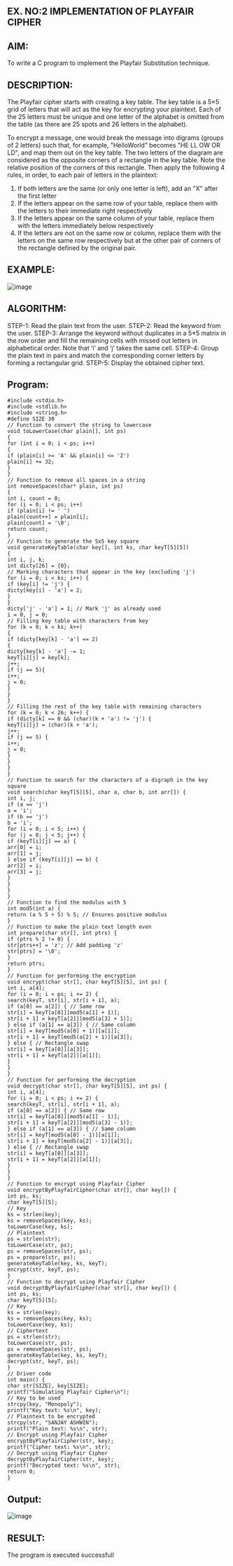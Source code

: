 ## EX. NO:2 IMPLEMENTATION OF PLAYFAIR CIPHER
## AIM:
To write a C program to implement the Playfair Substitution technique.

## DESCRIPTION:

The Playfair cipher starts with creating a key table. The key table is a 5×5 grid of letters that will act as the key for encrypting your plaintext. Each of the 25 letters must be unique and one letter of the alphabet is omitted from the table (as there are 25 spots and 26 letters in the alphabet).

To encrypt a message, one would break the message into digrams (groups of 2 letters) such that, for example, "HelloWorld" becomes "HE LL OW OR LD", and map them out on the key table. The two letters of the diagram are considered as the opposite corners of a rectangle in the key table. Note the relative position of the corners of this rectangle. Then apply the following 4 rules, in order, to each pair of letters in the plaintext:
1.	If both letters are the same (or only one letter is left), add an "X" after the first letter
2.	If the letters appear on the same row of your table, replace them with the letters to their immediate right respectively
3.	If the letters appear on the same column of your table, replace them with the letters immediately below respectively
4.	If the letters are not on the same row or column, replace them with the letters on the same row respectively but at the other pair of corners of the rectangle defined by the original pair.
## EXAMPLE:
![image](https://github.com/Hemamanigandan/EX-NO-2-/assets/149653568/e6858d4f-b122-42ba-acdb-db18ec2e9675)

 

## ALGORITHM:

STEP-1: Read the plain text from the user.
STEP-2: Read the keyword from the user.
STEP-3: Arrange the keyword without duplicates in a 5*5 matrix in the row order and fill the remaining cells with missed out letters in alphabetical order. Note that ‘i’ and ‘j’ takes the same cell.
STEP-4: Group the plain text in pairs and match the corresponding corner letters by forming a rectangular grid.
STEP-5: Display the obtained cipher text.

## Program:
```
#include <stdio.h>
#include <stdlib.h>
#include <string.h>
#define SIZE 30
// Function to convert the string to lowercase
void toLowerCase(char plain[], int ps)
{
for (int i = 0; i < ps; i++)
{
if (plain[i] >= 'A' && plain[i] <= 'Z')
plain[i] += 32;
}
}
// Function to remove all spaces in a string
int removeSpaces(char* plain, int ps)
{
int i, count = 0;
for (i = 0; i < ps; i++)
if (plain[i] != ' ')
plain[count++] = plain[i];
plain[count] = '\0';
return count;
}
// Function to generate the 5x5 key square
void generateKeyTable(char key[], int ks, char keyT[5][5])
{
int i, j, k;
int dicty[26] = {0};
// Marking characters that appear in the key (excluding 'j')
for (i = 0; i < ks; i++) {
if (key[i] != 'j') {
dicty[key[i] - 'a'] = 2;
}
}
dicty['j' - 'a'] = 1; // Mark 'j' as already used
i = 0, j = 0;
// Filling key table with characters from key
for (k = 0; k < ks; k++)
{
if (dicty[key[k] - 'a'] == 2)
{
dicty[key[k] - 'a'] -= 1;
keyT[i][j] = key[k];
j++;
if (j == 5){
i++;
j = 0;
}
}
}
// Filling the rest of the key table with remaining characters
for (k = 0; k < 26; k++) {
if (dicty[k] == 0 && (char)(k + 'a') != 'j') {
keyT[i][j] = (char)(k + 'a');
j++;
if (j == 5) {
i++;
j = 0;
}
}
}
}
// Function to search for the characters of a digraph in the key square
void search(char keyT[5][5], char a, char b, int arr[]) {
int i, j;
if (a == 'j')
a = 'i';
if (b == 'j')
b = 'i';
for (i = 0; i < 5; i++) {
for (j = 0; j < 5; j++) {
if (keyT[i][j] == a) {
arr[0] = i;
arr[1] = j;
} else if (keyT[i][j] == b) {
arr[2] = i;
arr[3] = j;
}
}
}
}
// Function to find the modulus with 5
int mod5(int a) {
return (a % 5 + 5) % 5; // Ensures positive modulus
}
// Function to make the plain text length even
int prepare(char str[], int ptrs) {
if (ptrs % 2 != 0) {
str[ptrs++] = 'z'; // Add padding 'z'
str[ptrs] = '\0';
}
return ptrs;
}
// Function for performing the encryption
void encrypt(char str[], char keyT[5][5], int ps) {
int i, a[4];
for (i = 0; i < ps; i += 2) {
search(keyT, str[i], str[i + 1], a);
if (a[0] == a[2]) { // Same row
str[i] = keyT[a[0]][mod5(a[1] + 1)];
str[i + 1] = keyT[a[2]][mod5(a[3] + 1)];
} else if (a[1] == a[3]) { // Same column
str[i] = keyT[mod5(a[0] + 1)][a[1]];
str[i + 1] = keyT[mod5(a[2] + 1)][a[3]];
} else { // Rectangle swap
str[i] = keyT[a[0]][a[3]];
str[i + 1] = keyT[a[2]][a[1]];
}
}
}
// Function for performing the decryption
void decrypt(char str[], char keyT[5][5], int ps) {
int i, a[4];
for (i = 0; i < ps; i += 2) {
search(keyT, str[i], str[i + 1], a);
if (a[0] == a[2]) { // Same row
str[i] = keyT[a[0]][mod5(a[1] - 1)];
str[i + 1] = keyT[a[2]][mod5(a[3] - 1)];
} else if (a[1] == a[3]) { // Same column
str[i] = keyT[mod5(a[0] - 1)][a[1]];
str[i + 1] = keyT[mod5(a[2] - 1)][a[3]];
} else { // Rectangle swap
str[i] = keyT[a[0]][a[3]];
str[i + 1] = keyT[a[2]][a[1]];
}
}
}
// Function to encrypt using Playfair Cipher
void encryptByPlayfairCipher(char str[], char key[]) {
int ps, ks;
char keyT[5][5];
// Key
ks = strlen(key);
ks = removeSpaces(key, ks);
toLowerCase(key, ks);
// Plaintext
ps = strlen(str);
toLowerCase(str, ps);
ps = removeSpaces(str, ps);
ps = prepare(str, ps);
generateKeyTable(key, ks, keyT);
encrypt(str, keyT, ps);
}
// Function to decrypt using Playfair Cipher
void decryptByPlayfairCipher(char str[], char key[]) {
int ps, ks;
char keyT[5][5];
// Key
ks = strlen(key);
ks = removeSpaces(key, ks);
toLowerCase(key, ks);
// Ciphertext
ps = strlen(str);
toLowerCase(str, ps);
ps = removeSpaces(str, ps);
generateKeyTable(key, ks, keyT);
decrypt(str, keyT, ps);
}
// Driver code
int main() {
char str[SIZE], key[SIZE];
printf("Simulating Playfair Cipher\n");
// Key to be used
strcpy(key, "Monopoly");
printf("Key text: %s\n", key);
// Plaintext to be encrypted
strcpy(str, "SANJAY ASHWIN");
printf("Plain text: %s\n", str);
// Encrypt using Playfair Cipher
encryptByPlayfairCipher(str, key);
printf("Cipher text: %s\n", str);
// Decrypt using Playfair Cipher
decryptByPlayfairCipher(str, key);
printf("Decrypted text: %s\n", str);
return 0;
}
```

## Output:
![image](https://github.com/user-attachments/assets/d471c22c-55d1-4299-a8a9-705f30f70213)



## RESULT:
The program is executed successfull
